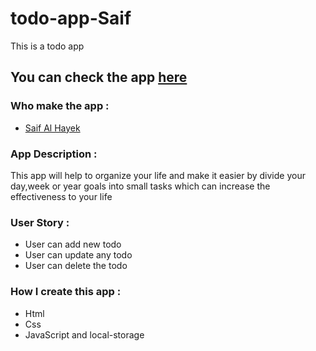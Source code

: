 # todo-app-Saif
This is a todo app

## You can check the app [here](https://gsg-cf05.github.io/todo-app-Saif/)

### Who make the app : 
- [Saif Al Hayek](https://github.com/SaifHayek)

### App Description : 
This app will help to organize your life and make it easier by divide your day,week or year goals into small tasks which can increase the effectiveness to your life

### User Story : 
- User can add new todo 
- User can update any todo 
- User can delete the todo 

### How I create this app : 
- Html 
- Css
- JavaScript and local-storage